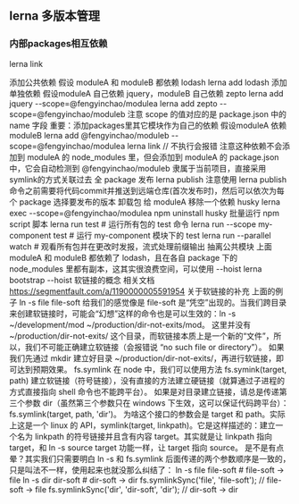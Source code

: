 ## lerna 多版本管理

### 内部packages相互依赖
lerna link

添加公共依赖
假设 moduleA 和 moduleB 都依赖 lodash
lerna add lodash
添加单独依赖
假设moduleA 自己依赖 jquery，moduleB 自己依赖 zepto
lerna add jquery --scope=@fengyinchao/modulea
lerna add zepto --scope=@fengyinchao/moduleb
注意 scope 的值对应的是 package.json 中的 name 字段
重要：添加packages里其它模块作为自己的依赖
假设moduleA 依赖 moduleB
lerna add @fengyinchao/moduleb --scope=@fengyinchao/modulea
lerna link // 不执行会报错
注意这种依赖不会添加到 moduleA 的 node_modules 里，但会添加到 moduleA 的 package.json 中，它会自动检测到 @fengyinchao/moduleb 隶属于当前项目，直接采用symlink的方式关联过去
全 package 发布
lerna publish
注意使用 lerna publish命令之前需要将代码commit并推送到远端仓库(首次发布时)，然后可以依次为每个 package 选择要发布的版本
卸载包
给 moduleA 移除一个依赖 husky
lerna exec --scope=@fengyinchao/modulea  npm uninstall husky
批量运行 npm script 脚本
lerna run test # 运行所有包的 test 命令
lerna run --scope my-component test # 运行 my-component 模块下的 test
lerna run --parallel watch # 观看所有包并在更改时发报，流式处理前缀输出
抽离公共模块
上面 moduleA 和 moduleB 都依赖了 lodash，且在各自 package 下的node_modules 里都有副本，这其实很浪费空间，可以使用 --hoist
lerna bootstrap --hoist
软链接的概念
相关文档
https://segmentfault.com/a/1190000005591954
关于软链接的补充
上面的例子 ln -s file file-soft 给我们的感觉像是 file-soft 是“凭空”出现的。当我们跨目录来创建软链接时，可能会“幻想”这样的命令也是可以生效的：ln -s ~/development/mod ~/production/dir-not-exits/mod。
这里并没有 ~/production/dir-not-exits/ 这个目录，而软链接本质上是一个新的“文件”，所以，我们不可能正确建立软链接（会报错说 “no such file or directory”）。
如果我们先通过 mkdir 建立好目录 ~/production/dir-not-exits/，再进行软链接，即可达到预期效果。
fs.symlink
在 node 中，我们可以使用方法 fs.symink(target, path) 建立软链接（符号链接），没有直接的方法建立硬链接（就算通过子进程的方式直接指向 shell 命令也不能跨平台）。
如果是对目录建立链接，请总是传递第三个参数 dir（虽然第三个参数只在 windows 下生效，这可以保证代码跨平台）：fs.symlink(target, path, 'dir')。
为啥这个接口的参数会是 target 和 path。实际上这是一个 linux 的 API，symlink(target, linkpath)。它是这样描述的：建立一个名为 linkpath 的符号链接并且含有内容 target。其实就是让 linkpath 指向 target，和 ln -s source target 功能一样，让 target 指向 source。
是不是有点晕？其实我们只需要明白 ln -s 和 fs.symlink 后面传递的两个参数顺序是一致的，只是叫法不一样，使用起来也就没那么纠结了：
ln -s file file-soft # file-soft -> file
ln -s dir dir-soft # dir-soft -> dir
fs.symlinkSync('file', 'file-soft'); // file-soft -> file
fs.symlinkSync('dir', 'dir-soft', 'dir'); // dir-soft -> dir
